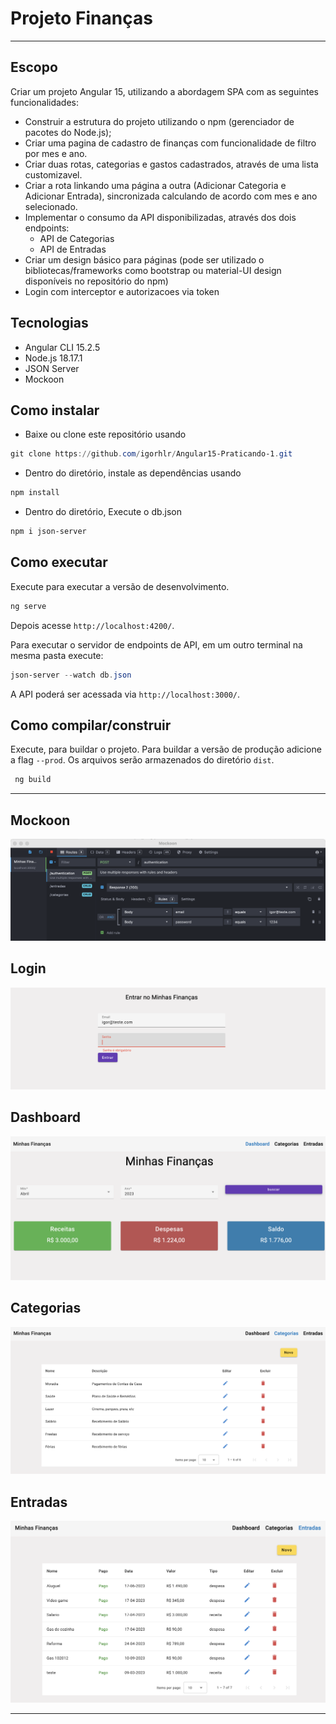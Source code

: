 # Projeto Finanças

---

## Escopo

Criar um projeto Angular 15, utilizando a abordagem SPA com as seguintes funcionalidades:

- Construir a estrutura do projeto utilizando o npm (gerenciador de pacotes do Node.js);
- Criar uma pagina de cadastro de finanças com funcionalidade de filtro por mes e ano.
- Criar duas rotas, categorias e gastos cadastrados, através de uma lista customizavel.
- Criar a rota linkando uma página a outra (Adicionar Categoria e Adicionar Entrada), sincronizada calculando de acordo com mes e ano selecionado.
- Implementar o consumo da API disponibilizadas, através dos dois endpoints:
    - API de Categorias
    - API de Entradas
- Criar um design básico para páginas (pode ser utilizado o
bibliotecas/frameworks como bootstrap ou material-UI design disponíveis
no repositório do npm)
- Login com interceptor e autorizacoes via token 

## Tecnologias

- Angular CLI 15.2.5
- Node.js 18.17.1
- JSON Server
- Mockoon

## Como instalar

- Baixe ou clone este repositório usando

```powershell
git clone https://github.com/igorhlr/Angular15-Praticando-1.git
```

- Dentro do diretório, instale as dependências usando

```powershell
npm install
```

- Dentro do diretório, Execute o db.json

```powershell
npm i json-server
```

## Como executar

Execute para executar a versão de desenvolvimento. 

```powershell
ng serve 
```

Depois acesse `http://localhost:4200/`.

Para executar o servidor de endpoints de API, em um outro terminal na mesma pasta execute:

```powershell
json-server --watch db.json
```

A API poderá ser acessada via `http://localhost:3000/`.

## Como compilar/construir

Execute, para buildar o projeto. Para buildar a versão de produção adicione a flag `--prod`. Os arquivos serão armazenados do diretório `dist`.

```powershell
 ng build 
```

---

## Mockoon

![Untitled](/mock.png)

## Login

![Untitled](/login.png)

## Dashboard

![Untitled](/dashboard.png)

## Categorias

![Untitled](/categorias.png)

## Entradas

![Untitled](/entradas.png)

---